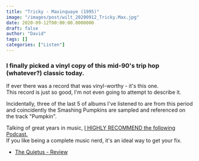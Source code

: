 ```yaml
---
title: "Tricky - Maxinquaye (1995)"
image: "/images/post/wilt_20200912_Tricky.Max.jpg"
date: 2020-09-12T00:00:00.0000000
draft: false
author: "David"
tags: []
categories: ["Listen"]
---
```

### I finally picked a vinyl copy of this mid-90's trip hop (whatever?) classic today.   
  
If ever there was a record that was vinyl-worthy - it's this one.   
This record is just so good, I'm not even going to attempt to describe it.    
  
Incidentally, three of the last 5 of albums I've listened to are from this period and coincidently the Smashing Pumpkins are sampled and referenced on the track "Pumpkin".   
  
Talking of great years in music, [I HIGHLY RECOMMEND the following Podcast.](https://anchor.fm/the-album-years)   
If you like being a complete music nerd, it's an ideal way to get your fix.  

-  [The Quietus - Review](https://thequietus.com/articles/17220-tricky-maxinquaye-review-interview)